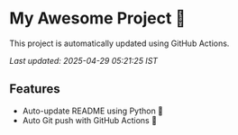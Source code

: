 # My Awesome Project 🚀

This project is automatically updated using GitHub Actions.

_Last updated: 2025-04-29 05:21:25 IST_

## Features
- Auto-update README using Python 🐍
- Auto Git push with GitHub Actions 🤖
